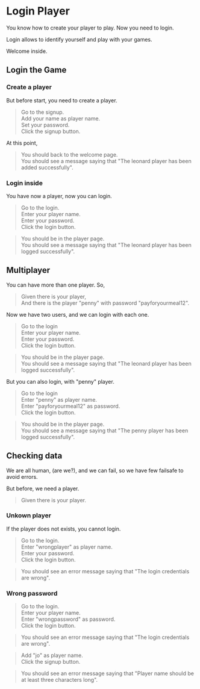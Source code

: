 # Login Player

You know how to create your player
to play. Now you need to login.

Login allows to identify yourself
and play with your games.

Welcome inside.

## Login the Game

### Create a player

But before start, you need to create a player.

 > Go to the signup.  
 > Add your name as player name.  
 > Set your password.  
 > Click the signup button.  
 <!-- SNAPSHOT status=200 -->

At this point,
 
 > You should back to the welcome page.  
 > You should see a message saying that "The leonard player has been added successfully".  

### Login inside

You have now a player, now you can login.

 > Go to the login.  
 > Enter your player name.  
 > Enter your password.  
 > Click the login button.  
 <!-- SNAPSHOT status=200 -->

 > You should be in the player page.  
 > You should see a message saying that "The leonard player has been logged successfully".  

## Multiplayer

You can have more than one player. So,

 > Given there is your player,  
 > And there is the player "penny" with password "payforyourmeal12".  

Now we have two users, and we can login with each one.

 > Go to the login  
 > Enter your player name.  
 > Enter your password.  
 > Click the login button.  
 <!-- SNAPSHOT status=200 -->

 > You should be in the player page.  
 > You should see a message saying that "The leonard player has been logged successfully".  

But you can also login, with "penny" player.

 > Go to the login  
 > Enter "penny" as player name.  
 > Enter "payforyourmeal12" as password.  
 > Click the login button.  
 <!-- SNAPSHOT status=200 -->

 > You should be in the player page.  
 > You should see a message saying that "The penny player has been logged successfully".  

## Checking data

We are all human, (are we?), and we can
fail, so we have few failsafe to avoid
errors.

But before, we need a player.

 > Given there is your player.  

### Unkown player

If the player does not exists, you cannot login.

 > Go to the login.  
 > Enter "wrongplayer" as player name.  
 > Enter your password.  
 > Click the login button.  
 <!-- SNAPSHOT status=400 -->
 > You should see an error message saying that "The login credentials are wrong".    

### Wrong password

 > Go to the login.  
 > Enter your player name.  
 > Enter "wrongpassword" as password.  
 > Click the login button.  
 <!-- SNAPSHOT status=400 -->
 > You should see an error message saying that "The login credentials are wrong".  

 > Add "jo" as player name.  
 > Click the signup button.  
 <!-- SNAPSHOT status=400 -->
 > You should see an error message saying that "Player name should be at least three characters long".    
